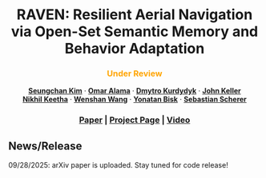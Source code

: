 <p align="center">
<h1 align="center">RAVEN: Resilient Aerial Navigation via Open-Set Semantic Memory and Behavior Adaptation</h1>
<h3 class="is-size-5 has-text-weight-bold" style="color: orange;" align="center">
    Under Review 
</h3>
<p align="center">
    <a href="https://seungchan-kim.github.io" target="_blank"><strong>Seungchan Kim</strong></a>
    ·
    <a href="" target="_blank"><strong>Omar Alama</strong></a>
    ·
    <a href=""><strong>Dmytro Kurdydyk</strong></a>
    ·
    <a href=""><strong>John Keller</strong></a>
    <br>
    <a href="" target="_blank"><strong>Nikhil Keetha</strong></a>
    ·
    <a href="" target="_blank"><strong>Wenshan Wang</strong></a>
    ·
    <a href="" target="_blank"><strong>Yonatan Bisk</strong></a>
    ·
    <a href="https://theairlab.org/team/sebastian/" target="_blank"><strong>Sebastian Scherer</strong></a>
    <br>
  </p>
</p>
  <h3 align="center"><a href="https://arxiv.org/pdf/2509.23563">Paper</a> | <a href="https://raven-semantic.github.io/">Project Page</a> | <a href="">Video</a></h3>
  <div align="center"></div>

## News/Release
09/28/2025: arXiv paper is uploaded. Stay tuned for code release!